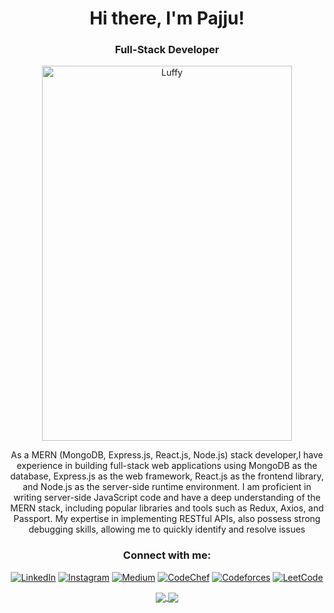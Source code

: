 <h1 align="center">Hi there, I'm Pajju!</h1>
<h3 align="center">Full-Stack Developer</h3>

<p align="center">
  <img align="center" alt="Luffy" width="400" height="600" src="https://cdn.wallpapersafari.com/73/10/rTmSMB.jpg">
</p>

<p align="center">As a MERN (MongoDB, Express.js, React.js, Node.js) stack developer,I have experience in building full-stack web applications using MongoDB as the database, Express.js as the web framework, React.js as the frontend library, and Node.js as the server-side runtime environment. I am proficient in writing server-side JavaScript code and have a deep understanding of the MERN stack, including popular libraries and tools such as Redux, Axios, and Passport. My expertise in implementing RESTful APIs, also possess strong debugging skills, allowing me to quickly identify and resolve issues</p>

<h3 align="center">Connect with me:</h3>
<p align="center">
  <a href="https://linkedin.com/in/prajwalshah" target="_blank"><img src="https://img.shields.io/badge/-prajwalshah-blue?style=flat-square&logo=Linkedin&logoColor=white&link=https://www.linkedin.com/in/prajwalshah/" alt="LinkedIn"></a>
  <a href="https://instagram.com/pajju_0330" target="_blank"><img src="https://img.shields.io/badge/-@pajju_0330-e4405f?style=flat-square&logo=Instagram&logoColor=white&link=https://www.instagram.com/pajju_0330/" alt="Instagram"></a>
  <a href="https://medium.com/@prajwalshah" target="_blank"><img src="https://img.shields.io/badge/-@prajwalshah-12100E?style=flat-square&logo=Medium&logoColor=white&link=https://medium.com/@prajwalshah/" alt="Medium"></a>
  <a href="https://www.codechef.com/users/pajju_0330" target="_blank"><img src="https://img.shields.io/badge/-pajju__0330-bd0c00?style=flat-square&logo=CodeChef&logoColor=white&link=https://www.codechef.com/users/pajju_0330/" alt="CodeChef"></a>
  <a href="https://codeforces.com/profile/pajju04" target="_blank"><img src="https://img.shields.io/badge/-pajju04-3366cc?style=flat-square&logo=Codeforces&logoColor=white&link=https://codeforces.com/profile/pajju04/" alt="Codeforces"></a>
  <a href="https://www.leetcode.com/pajju_0330" target="_blank"><img src="https://img.shields.io/badge/-pajju__0330-FFA116?style=flat-square&logo=LeetCode&logoColor=white&link=https://www.leetcode.com/pajju_0330/" alt="LeetCode"></a>
</p>

<div align="center" >
  <a href="https://github.com/pajju0330">
    <img align="center" src="https://github-readme-stats.vercel.app/api/top-langs/?username=pajju0330&show_icons=true&theme=nightowl" />
  </a>
  <a href="https://github.com/pajju0330">
    <img align="center" src="https://github-readme-stats.vercel.app/api?username=pajju0330&show_icons=true&theme=nightowl" />
  </a>
</div>


